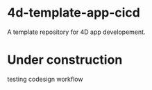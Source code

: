 # 4d-template-app-cicd
A template repository for 4D app developement.

# Under construction

testing codesign workflow
